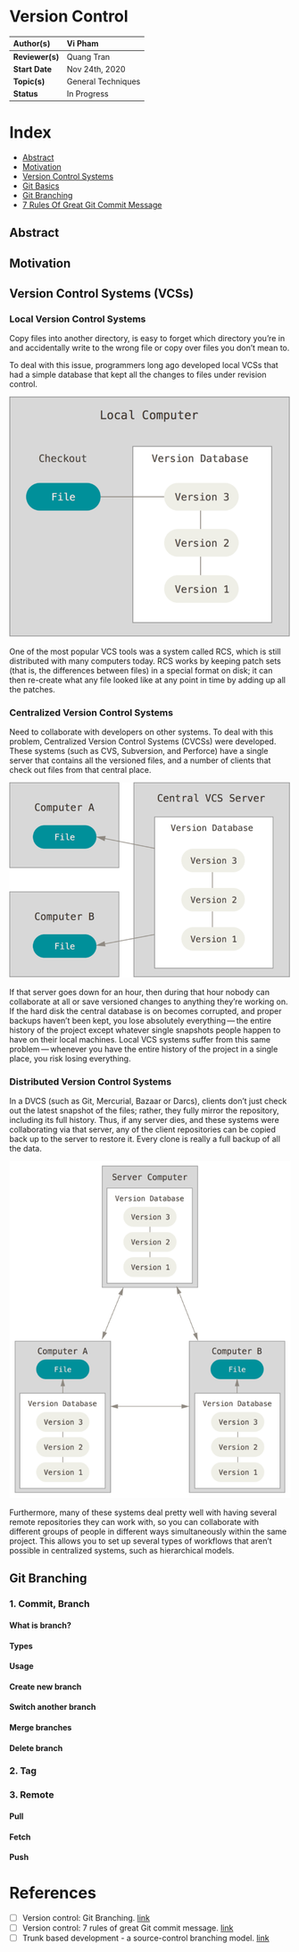 # Version Control

| **Author(s)** | Vi Pham|
| :------------ | :-------------------------------------------------------------------------------------------- |
| **Reviewer(s)** | Quang Tran |
| **Start Date** | Nov 24th, 2020 |
| **Topic(s)** | General Techniques |
| **Status**       | In Progress |

# Index
- [Abstract](abstract)
- [Motivation](motivation)
- [Version Control Systems](version-control-sys)
- [Git Basics](git-basics)
- [Git Branching](git_branching)
- [7 Rules Of Great Git Commit Message](rules_git_commit_message)

## Abstract

## Motivation

## Version Control Systems (VCSs)

### Local Version Control Systems

Copy files into another directory, is easy to forget which directory you’re in and accidentally write to the wrong file or copy over files you don’t mean to.

To deal with this issue, programmers long ago developed local VCSs that had a simple database that kept all the changes to files under revision control.

![LVCS](/images/local.png)

One of the most popular VCS tools was a system called RCS, which is still distributed with many computers today. RCS works by keeping patch sets (that is, the differences between files) in a special format on disk; it can then re-create what any file looked like at any point in time by adding up all the patches.

### Centralized Version Control Systems

Need to collaborate with developers on other systems. To deal with this problem, Centralized Version Control Systems (CVCSs) were developed. These systems (such as CVS, Subversion, and Perforce) have a single server that contains all the versioned files, and a number of clients that check out files from that central place. 

![CVCS](/images/centralized.png)

If that server goes down for an hour, then during that hour nobody can collaborate at all or save versioned changes to anything they’re working on. If the hard disk the central database is on becomes corrupted, and proper backups haven’t been kept, you lose absolutely everything — the entire history of the project except whatever single snapshots people happen to have on their local machines. Local VCS systems suffer from this same problem — whenever you have the entire history of the project in a single place, you risk losing everything.

### Distributed Version Control Systems

In a DVCS (such as Git, Mercurial, Bazaar or Darcs), clients don’t just check out the latest snapshot of the files; rather, they fully mirror the repository, including its full history. Thus, if any server dies, and these systems were collaborating via that server, any of the client repositories can be copied back up to the server to restore it. Every clone is really a full backup of all the data.

![DVCS](/images/distributed.png)

Furthermore, many of these systems deal pretty well with having several remote repositories they can work with, so you can collaborate with different groups of people in different ways simultaneously within the same project. This allows you to set up several types of workflows that aren’t possible in centralized systems, such as hierarchical models.

## Git Branching

### 1. Commit, Branch
#### What is branch?
#### Types
#### Usage 
#### Create new branch
#### Switch another branch
#### Merge branches
#### Delete branch
### 2. Tag
### 3. Remote
#### Pull
#### Fetch
#### Push
# References
- [ ] Version control: Git Branching. [link](https://learngitbranching.js.org)
- [ ] Version control: 7 rules of great Git commit message. [link](https://chris.beams.io/posts/git-commit/)
- [ ] Trunk based development - a source-control branching model. [link](https://trunkbaseddevelopment.com)
